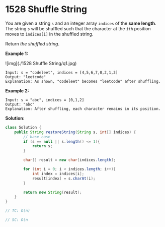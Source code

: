 # 1528 Shuffle String

You are given a string `s` and an integer array `indices` of the **same length**. The string `s` will be shuffled such that the character at the `ith` position moves to `indices[i]` in the shuffled string.

Return *the shuffled string*.

 

**Example 1:**

![img](./1528 Shuffle String/q1.jpg)

```
Input: s = "codeleet", indices = [4,5,6,7,0,2,1,3]
Output: "leetcode"
Explanation: As shown, "codeleet" becomes "leetcode" after shuffling.
```

**Example 2:**

```
Input: s = "abc", indices = [0,1,2]
Output: "abc"
Explanation: After shuffling, each character remains in its position.
```



**Solution:**

```java
class Solution {
    public String restoreString(String s, int[] indices) {
        // base case 
        if (s == null || s.length() <= 1){
            return s;
        }

        char[] result = new char[indices.length];

        for (int i = 0; i < indices.length; i++){
            int index = indices[i];
            result[index] = s.charAt(i);
        }

        return new String(result);
    }
}

// TC: O(n)

// SC: O(n
```


